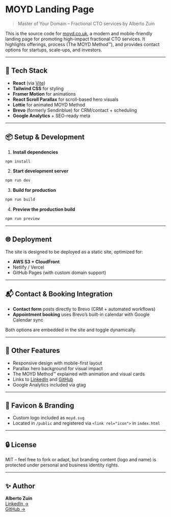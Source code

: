 # MOYD Landing Page

> Master of Your Domain – Fractional CTO services by Alberto Zuin

This is the source code for [moyd.co.uk](https://moyd.co.uk), a modern and mobile-friendly landing page for promoting high-impact fractional CTO services. It highlights offerings, process (The MOYD Method™), and provides contact options for startups, scale-ups, and investors.

---

## 🔧 Tech Stack

- **React** (via [Vite](https://vitejs.dev/))
- **Tailwind CSS** for styling
- **Framer Motion** for animations
- **React Scroll Parallax** for scroll-based hero visuals
- **Lottie** for animated MOYD Method
- **Brevo** (formerly Sendinblue) for CRM/contact + scheduling
- **Google Analytics** + SEO-ready meta

---

## 📦 Setup & Development

1. **Install dependencies**

```bash
npm install
```

2. **Start development server**

```bash
npm run dev
```

3. **Build for production**

```bash
npm run build
```

4. **Preview the production build**

```bash
npm run preview
```

---

## 🌐 Deployment

The site is designed to be deployed as a static site, optimized for:

- **AWS S3 + CloudFront**
- Netlify / Vercel
- GitHub Pages (with custom domain support)

---

## 📬 Contact & Booking Integration

- **Contact form** posts directly to Brevo (CRM + automated workflows)
- **Appointment booking** uses Brevo’s built-in calendar with Google Calendar sync

Both options are embedded in the site and toggle dynamically.

---

## 📎 Other Features

- Responsive design with mobile-first layout
- Parallax hero background for visual impact
- The MOYD Method™ explained with animation and visual cards
- Links to [LinkedIn](https://www.linkedin.com/in/alzuin/) and [GitHub](https://github.com/alzuin)
- Google Analytics included via gtag

---

## 📛 Favicon & Branding

- Custom logo included as `moyd.svg`
- Located in `/public` and registered via `<link rel="icon">` in `index.html`

---

## 🔒 License

MIT – feel free to fork or adapt, but branding content (logo and name) is protected under personal and business identity rights.

---

## ✨ Author

**Alberto Zuin**  
[LinkedIn →](https://www.linkedin.com/in/alzuin/)  
[GitHub →](https://github.com/alzuin)